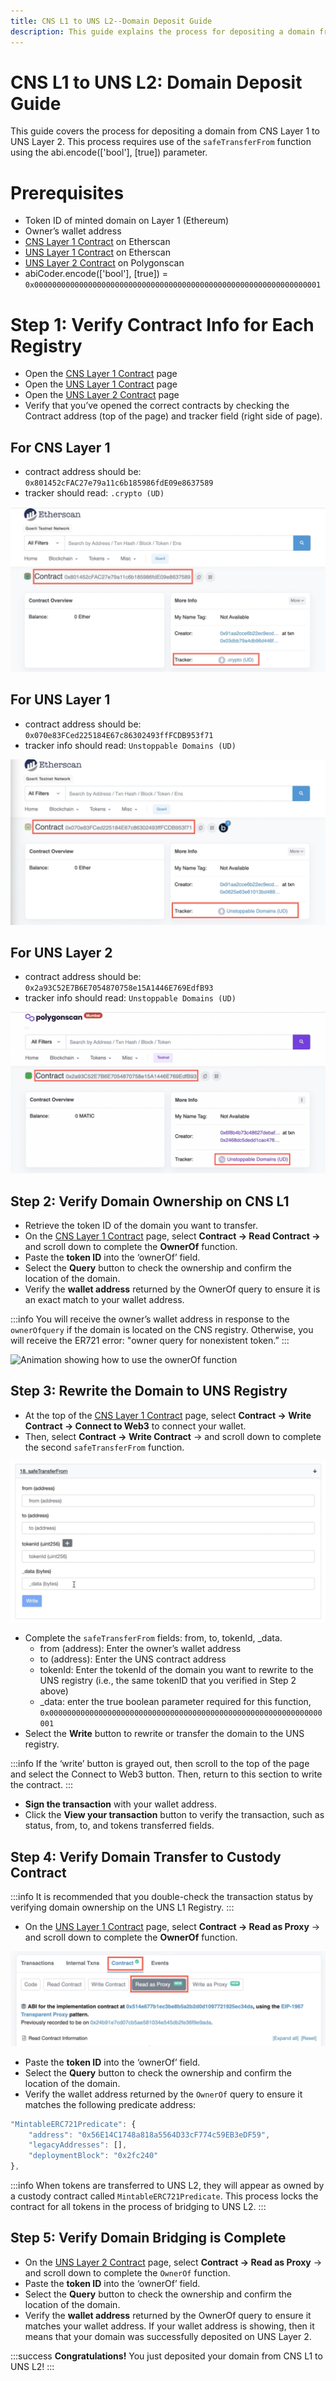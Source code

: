 ```yaml
---
title: CNS L1 to UNS L2--Domain Deposit Guide
description: This guide explains the process for depositing a domain from CNS Layer 1 (Ethereum) registry to the UNS Layer 2 (Polygon) registry.
---
```


# CNS L1 to UNS L2: Domain Deposit Guide

This guide covers the process for depositing a domain from CNS Layer 1 to UNS Layer 2. This process requires use of the ```safeTransferFrom``` function using the abi.encode(['bool'], [true]) parameter.

# Prerequisites
* Token ID of minted domain on Layer 1 (Ethereum)
* Owner’s wallet address
* ​[CNS Layer 1 Contract](https://goerli.etherscan.io/address/0x801452cFAC27e79a11c6b185986fdE09e8637589) on Etherscan
* ​[UNS Layer 1 Contract](https://goerli.etherscan.io/address/0x070e83FCed225184E67c86302493ffFCDB953f71) on Etherscan
* [UNS Layer 2 Contract](https://mumbai.polygonscan.com/address/0x2a93C52E7B6E7054870758e15A1446E769EdfB93) on Polygonscan
* abiCoder.encode(['bool'], [true]) = ```0x0000000000000000000000000000000000000000000000000000000000000001```

# Step 1: Verify Contract Info for Each Registry
* Open the [CNS Layer 1 Contract](https://goerli.etherscan.io/address/0x801452cFAC27e79a11c6b185986fdE09e8637589) page 
* Open the [UNS Layer 1 Contract](https://goerli.etherscan.io/address/0x070e83FCed225184E67c86302493ffFCDB953f71) page 
* Open the [UNS Layer 2 Contract](https://mumbai.polygonscan.com/address/0x2a93C52E7B6E7054870758e15A1446E769EdfB93) page
* Verify that you’ve opened the correct contracts by checking the Contract address (top of the page) and tracker field (right side of page). 

## For CNS Layer 1
* contract address should be: ```0x801452cFAC27e79a11c6b185986fdE09e8637589```
* tracker should read: ```.crypto (UD)```

![CNS Layer 1 contract address and tracker info](/images/cns-contract-verify.png)

## For UNS Layer 1
* contract address should be: ```0x070e83FCed225184E67c86302493ffFCDB953f71```
* tracker info should read: ```Unstoppable Domains (UD)```

![UNS Layer 1 contract address and tracker info](/images/uns-contract-verify.png)

## For UNS Layer 2
* contract address should be: ```0x2a93C52E7B6E7054870758e15A1446E769EdfB93```
* tracker info should read: ```Unstoppable Domains (UD)```

![UNS Layer 2 contract address and tracker info](/images/uns-L2-contract-verify.png)

## Step 2: Verify Domain Ownership on CNS L1
* Retrieve the token ID of the domain you want to transfer.
* On the [CNS Layer 1 Contract](https://goerli.etherscan.io/address/0x801452cFAC27e79a11c6b185986fdE09e8637589) page, select **Contract -> Read Contract ->** and scroll down to complete the **OwnerOf** function.
* Paste the **token ID** into the ‘ownerOf’ field.
* Select the **Query** button to check the ownership and confirm the location of the domain.
* Verify the **wallet address** returned by the OwnerOf query to ensure it is an exact match to your wallet address.

:::info
You will receive the owner’s wallet address in response to the ```ownerOfquery``` if the domain is located on the CNS registry. Otherwise, you will receive the ER721 error: "owner query for nonexistent token.”
:::

![Animation showing how to use the ownerOf function](/images/cnsL1-to-unsL1_small.gif)

## Step 3: Rewrite the Domain to UNS Registry
* At the top of the [CNS Layer 1 Contract](https://goerli.etherscan.io/address/0x801452cFAC27e79a11c6b185986fdE09e8637589) page, select **Contract -> Write Contract -> Connect to Web3** to connect your wallet.
* Then, select **Contract -> Write Contract** -> and scroll down to complete the second ```safeTransferFrom``` function.

![safeTransferFrom function with 4 fields to complete](/images/cns-safe-transfer-option2.png)

* Complete the ```safeTransferFrom``` fields: from, to, tokenId, _data.
    * from (address): Enter the owner’s wallet address 
    * to (address): Enter the UNS contract address
    * tokenId: Enter the tokenId of the domain you want to rewrite to the UNS registry (i.e., the same tokenID that you verified in Step 2 above)
    * _data: enter the true boolean parameter required for this function, ```0x0000000000000000000000000000000000000000000000000000000000000001```
* Select the **Write** button to rewrite or transfer the domain to the UNS registry.

:::info
If the ‘write’ button is grayed out, then scroll to the top of the page and select the Connect to Web3 button. Then, return to this section to write the contract.
:::

* **Sign the transaction** with your wallet address.
* Click the **View your transaction** button to verify the transaction, such as status, from, to, and tokens transferred fields.

## Step 4: Verify Domain Transfer to Custody Contract
:::info
It is recommended that you double-check the transaction status by verifying domain ownership on the UNS L1 Registry.
:::

* On the [UNS Layer 1 Contract](https://goerli.etherscan.io/address/0x070e83FCed225184E67c86302493ffFCDB953f71) page, select **Contract -> Read as Proxy** -> and scroll down to complete the **OwnerOf** function.

![Verify domain transfer to UNS L1 using Contract -> Read as Proxy](/images/uns-L1-check-owner.png)

* Paste the **token ID** into the ‘ownerOf’ field.
* Select the **Query** button to check the ownership and confirm the location of the domain.
* Verify the wallet address returned by the ```OwnerOf``` query to ensure it matches the following predicate address: 

```javascript
"MintableERC721Predicate": {
    "address": "0x56E14C1748a818a5564D33cF774c59EB3eDF59",
    "legacyAddresses": [],
    "deploymentBlock": "0x2fc240"
},
```
:::info
When tokens are transferred to UNS L2, they will appear as owned by a custody contract called ```MintableERC721Predicate```. This process locks the contract for all tokens in the process of bridging to UNS L2.
:::

## Step 5: Verify Domain Bridging is Complete
* On the [UNS Layer 2 Contract](https://mumbai.polygonscan.com/address/0x2a93C52E7B6E7054870758e15A1446E769EdfB93) page, select **Contract -> Read as Proxy** -> and scroll down to complete the ```OwnerOf``` function.
* Paste the **token ID** into the ‘ownerOf’ field.
* Select the **Query** button to check the ownership and confirm the location of the domain.
* Verify the **wallet address** returned by the OwnerOf query to ensure it matches your wallet address. If your wallet address is showing, then it means that your domain was successfully deposited on UNS Layer 2.

:::success
**Congratulations!** You just deposited your domain from CNS L1 to UNS L2!
:::